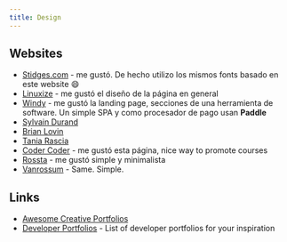 ```yaml
---
title: Design
---
```


## Websites
- [Stidges.com][1] - me gustó. De hecho utilizo los mismos fonts basado en este website :smile:
- [Linuxize][2] - me gustó el diseño de la página en general
- [Windy][3] - me gustó la landing page, secciones de una herramienta de software. Un simple SPA y como procesador de pago usan **Paddle**
- [Sylvain Durand][4]
- [Brian Lovin][5]
- [Tania Rascia][6]
- [Coder Coder][9] - me gustó esta página, nice way to promote courses
- [Rossta][10] - me gustó simple y minimalista
- [Vanrossum][11] - Same. Simple.

## Links
- [Awesome Creative Portfolios][7]
- [Developer Portfolios][8] - List of developer portfolios for your inspiration

[1]:	https://stidges.com/
[2]:	https://linuxize.com/post/how-to-install-php-8-on-ubuntu-20-04/
[3]:	https://usewindy.com/ "Windy"
[4]:	https://sylvaindurand.org/
[5]:	https://brianlovin.com
[6]:	https://www.taniarascia.com
[7]:	https://github.com/iRaul/creative-portfolios
[8]:	https://github.com/emmabostian/developer-portfolios
[9]:    https://coder-coder.com/
[10]:   https://rossta.net/blog/
[11]:   https://vanrossum.dev/